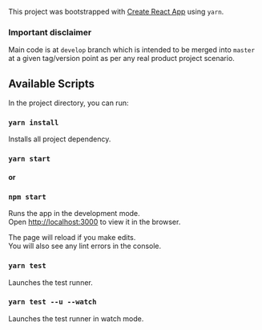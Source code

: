 This project was bootstrapped with [Create React App](https://github.com/facebook/create-react-app) using `yarn`.

### Important disclaimer
Main code is at `develop` branch which is intended to be merged into `master` at a given tag/version point as per any real product project scenario.

## Available Scripts

In the project directory, you can run:

### `yarn install`
Installs all project dependency.

### `yarn start`
#### or
### `npm start`

Runs the app in the development mode.<br />
Open [http://localhost:3000](http://localhost:3000) to view it in the browser.

The page will reload if you make edits.<br />
You will also see any lint errors in the console.

### `yarn test`
Launches the test runner.

### `yarn test --u --watch`
Launches the test runner in watch mode.
